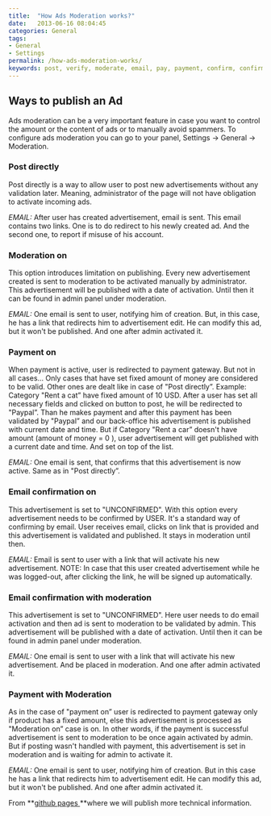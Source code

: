 ```yaml
---
title:  "How Ads Moderation works?"
date:   2013-06-16 08:04:45
categories: General
tags: 
- General
- Settings
permalink: /how-ads-moderation-works/
keywords: post, verify, moderate, email, pay, payment, confirm, confirmation, activate, paid category, publish, spam, control
---
```

## Ways to publish an Ad

Ads moderation can be a very important feature in case you want to control the amount or the content of ads or to manually avoid spammers. To configure ads moderation you can go to your panel, Settings -> General -> Moderation.

### Post directly

Post directly is a way to allow user to post new advertisements without any validation later. Meaning, administrator of the page will not have obligation to activate incoming ads.

_EMAIL:_ After user has created advertisement, email is sent. This email contains two links. One is to do redirect to his newly created ad. And the second one, to report if misuse of his account.

### Moderation on

This option introduces limitation on publishing. Every new advertisement created is sent to moderation to be activated manually by administrator. This advertisement will be published with a date of activation. Until then it can be found in admin panel under moderation.

_EMAIL:_ One email is sent to user, notifying him of creation. But, in this case, he has a link that redirects him to advertisement edit. He can modify this ad, but it won't be published. And one after admin activated it.  

### Payment on

When payment is active, user is redirected to payment gateway. But not in all cases… Only cases that have set fixed amount of money are considered to be valid. Other ones are dealt like in case of "Post directly”. Example: Category "Rent a cat” have fixed amount of 10 USD. After a user has set all necessary fields and clicked on button to post, he will be redirected to "Paypal”. Than he makes payment and after this payment has been validated by "Paypal” and our back-office his advertisement is published with current date and time. But if Category "Rent a car” doesn't have amount (amount of money = 0 ), user advertisement will get published with a current date and time. And set on top of the list.

_EMAIL:_ One email is sent, that confirms that this advertisement is now active. Same as in "Post directly”.

### Email confirmation on

This advertisement is set to "UNCONFIRMED". With this option every advertisement needs to be confirmed by USER. It's a standard way of confirming by email. User receives email, clicks on link that is provided and this advertisement is validated and published. It stays in moderation until then.

_EMAIL:_ Email is sent to user with a link that will activate his new advertisement. NOTE: In case that this user created advertisement while he was logged-out, after clicking the link, he will be signed up automatically.

### Email confirmation with moderation

This advertisement is set to "UNCONFIRMED". Here user needs to do email activation and then ad is sent to moderation to be validated by admin. This advertisement will be published with a date of activation. Until then it can be found in admin panel under moderation.

_EMAIL:_ One email is sent to user with a link that will activate his new advertisement. And be placed in moderation. And one after admin activated it.

### Payment with Moderation

As in the case of "payment on” user is redirected to payment gateway only if product has a fixed amount, else this advertisement is processed as "Moderation on” case is on. In other words, if the payment is successful advertisement is sent to moderation to be once again activated by admin. But if posting wasn't handled with payment, this advertisement is set in moderation and is waiting for admin to activate it.

_EMAIL:_ One email is sent to user, notifying him of creation. But in this case he has a link that redirects him to advertisement edit. He can modify this ad, but it won't be published. And one after admin activated it.

From **[github pages ](https://github.com/yclas/yclas/wiki/_pages)**where we will publish more technical information.

